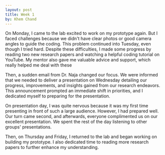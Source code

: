 ```yaml
---
layout: post
title: Week 1
by: Khem Chand 
---
```

On Monday, I came to the lab excited to work on my prototype again. But I faced challenges because we didn't have clear photos or good camera angles to guide the coding. This problem continued into Tuesday, even though I tried hard. Despite these difficulties, I made some progress by reading two new research papers and watching a helpful coding tutorial on YouTube. My mentor also gave me valuable advice and support, which really helped me deal with these 

Then, a sudden email from Dr. Naja changed our focus. We were informed that we needed to deliver a presentation on Wednesday detailing our progress, improvements, and insights gained from our research endeavors. This announcement prompted an immediate shift in priorities, and I dedicated myself to preparing for the presentation.

On presentation day, I was quite nervous because it was my first time presenting in front of such a large audience. However, I had prepared well. Our turn came second, and afterwards, everyone complimented us on our excellent presentation. We spent the rest of the day listening to other groups' presentations.

Then, on Thursday and Friday, I returned to the lab and began working on building my prototype. I also dedicated time to reading more research papers to further enhance my understanding.



